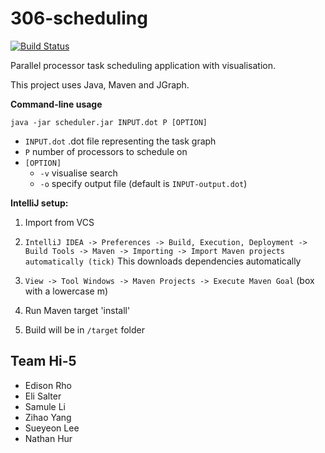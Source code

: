 # 306-scheduling

[![Build Status](https://travis-ci.com/Nateeo/306-scheduling.svg?token=8jyemjiGm66sspKKLBKp&branch=master)](https://travis-ci.com/Nateeo/306-scheduling)

Parallel processor task scheduling application with visualisation.

This project uses Java, Maven and JGraph.

**Command-line usage**

`java -jar scheduler.jar INPUT.dot P [OPTION]`

- `INPUT.dot` .dot file representing the task graph
- `P` number of processors to schedule on
- `[OPTION]`
    * `-v` visualise search
    * `-o` specify output file (default is `INPUT-output.dot`)

**IntelliJ setup:**

1. Import from VCS

2. `IntelliJ IDEA -> Preferences -> Build, Execution, Deployment -> Build Tools -> Maven -> Importing -> Import Maven projects automatically (tick)` This downloads dependencies automatically

3. `View -> Tool Windows -> Maven Projects -> Execute Maven Goal` (box with a lowercase m)

4. Run Maven target 'install'

5. Build will be in `/target` folder

## Team Hi-5

- Edison Rho
- Eli Salter
- Samule Li
- Zihao Yang
- Sueyeon Lee
- Nathan Hur